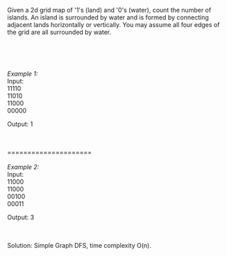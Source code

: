Given a 2d grid map of '1's (land) and '0's (water), count the number of islands. An island is surrounded by water and is formed by connecting adjacent lands horizontally or vertically. You may assume all four edges of the grid are all surrounded by water.

<br><br><br>

*Example 1:*<br>
Input:<br>
11110<br>
11010<br>
11000<br>
00000<br>

Output: 1<br><br><br>

=====================<br><br>
*Example 2:*<br>
Input:<br>
11000<br>
11000<br>
00100<br>
00011<br>

Output: 3<br>

<br><br>
Solution: Simple Graph DFS, time complexity O(n).
